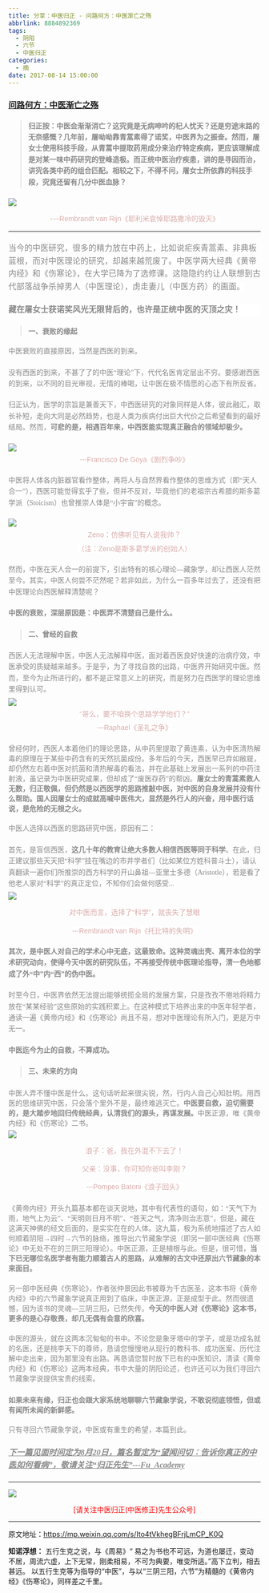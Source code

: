 ```yaml
---
title: 分享：中医归正 - 问路何方：中医渐亡之殇
abbrlink: 8884892369
tags:
  - 阴阳
  - 六节
  - 中医归正
categories:
  - 摘
date: 2017-08-14 15:00:00
---
```

###  [问路何方：中医渐亡之殇](https://mp.weixin.qq.com/s/Ito4tVkhegBFrjLmCP_K0Q "跳转至原文")

<div class="rich_media_content ">
                    <blockquote><p style="margin-top: 20px; margin-bottom: 20px; max-width: 100%; min-height: 1em; color: rgb(62, 62, 62); font-size: 16px; white-space: normal; box-sizing: border-box !important; word-wrap: break-word !important; "><span style="max-width: 100%; font-size: 14px; box-sizing: border-box !important; word-wrap: break-word !important;"><strong style="max-width: 100%; box-sizing: border-box !important; word-wrap: break-word !important;"><span style="max-width: 100%; font-family: 仿宋; color: rgb(136, 136, 136); box-sizing: border-box !important; word-wrap: break-word !important;">归正按：</span></strong></span><strong style="font-size: 14px; line-height: 1.6; max-width: 100%; box-sizing: border-box !important; word-wrap: break-word !important;"><span style="max-width: 100%; font-family: 仿宋; color: rgb(136, 136, 136); box-sizing: border-box !important; word-wrap: break-word !important;">中医会渐渐消亡？这究竟是无病呻吟的杞人忧天？还是穷途末路的无奈感慨？</span></strong><strong style="font-size: 14px; line-height: 1.6; max-width: 100%; box-sizing: border-box !important; word-wrap: break-word !important;"><span style="max-width: 100%; font-family: 仿宋; color: rgb(136, 136, 136); box-sizing: border-box !important; word-wrap: break-word !important;">几年前，屠呦呦靠青蒿素得了诺奖，中医界为之振奋。然而，屠女士使用科技手段，从青蒿中提取药用成分来治疗特定疾病，更应该理解成是对某一味中药研究的登峰造极。而正统中医治疗疾患，讲的是寻因而治，讲究各类中药的组合匹配。相较之下，不得不问，屠女士所依靠的科技手段，究竟还留有几分中医血脉？</span></strong></p></blockquote><p><img style="clear: both; display: block; margin:auto;" src="http://wx1.sinaimg.cn/large/8bf740e1gy1fijij7kjv0j20hs0ekguq.jpg" data-ratio="0.818069306930693" data-w="808"  /></p><p style="text-align: center;"><span style="max-width: 100%; color: rgb(215, 171, 169); font-size: 14px; line-height: 22.399999618530273px; box-sizing: border-box !important; word-wrap: break-word !important;">---</span><span style="color: rgb(215, 171, 169); font-size: 14px; line-height: 22.399999618530273px; font-family: Arial, 宋体; text-align: center; background-color: rgb(255, 255, 255);">Rembrandt van Rijn《</span><span style="color: rgb(215, 171, 169); font-size: 14px; line-height: 22.399999618530273px; font-family: Arial, 宋体; text-align: center; background-color: rgb(255, 255, 255);">耶利米哀悼耶路撒冷的毁灭》</span></p><hr  /><p style="text-align: left; margin-top: 20px;"><span style="color: rgb(136, 136, 136); font-family: 仿宋; line-height: 1.6; font-size: 16px; background-color: rgb(255, 255, 255);">当今的中医研究，很多的精力放在中药上，比如说疟疾青蒿素、非典板蓝根，而对中医理论的研究，却越来越荒废了。中医学两大经典《黄帝内经》和《伤寒论》，在大学已降为了选修课。这隐隐约约让人联想到古代部落战争杀掉男人（中医理论），虏走妻儿（中医方药）的画面。</span><br  /><span style="color: rgb(215, 171, 169); font-size: 14px; line-height: 22.399999618530273px; font-family: Arial, 宋体; text-align: center; background-color: rgb(255, 255, 255);"></span></p><p style="margin-top: 20px; margin-bottom: 20px; max-width: 100%; min-height: 1em; color: rgb(62, 62, 62); font-size: 16px; white-space: normal; box-sizing: border-box !important; word-wrap: break-word !important; background-color: rgb(255, 255, 255);"><span style="color: rgb(136, 136, 136); font-family: 仿宋; line-height: 1.6;"><strong>藏在屠女士获诺奖风光无限背后的，也许是正统中医的灭顶之灾！</strong></span></p><blockquote><p style="margin-top: 20px; margin-bottom: 20px;"><strong><span style="max-width: 100%; font-family: 仿宋; color: rgb(136, 136, 136); box-sizing: border-box !important; word-wrap: break-word !important;">一、衰败的缘起</span></strong></p></blockquote><p style="margin-top: 20px; margin-bottom: 20px;"><span style="color: rgb(136, 136, 136); font-family: 仿宋; line-height: 1.6;">中医衰败的直接原因，当然是西医的到来。</span></p><p style="margin-top: 20px; margin-bottom: 20px;"><span style="color: rgb(136, 136, 136); font-family: 仿宋; line-height: 1.6;">没有西医的到来，不甚了了的中医“理论”下，代代名医肯定层出不穷。要感谢西医的到来，以不同的目光审视，无情的棒喝，让中医在极不情愿的心态下有所反省。</span></p><p style="margin-top: 20px; margin-bottom: 20px; text-align: left;"><span style="color: rgb(136, 136, 136); font-family: 仿宋; line-height: 1.6;">归正认为，医学的宗旨是兼善天下，中西医研究的对象同样是人体，彼此融汇，取长补短，走向大同是必然趋势，也是人类为疾病付出巨大代价之后希望看到的最好结局。然而，<strong>可悲的是，相遇百年来，中西医能实现真正融合的领域却极少。</strong></span></p><p style="margin-top: 20px; margin-bottom: 5px; text-align: center;"><img style="clear: both; display: block; margin:auto;" src="http://wx1.sinaimg.cn/large/8bf740e1gy1fijijzlj51j20c1060n0f.jpg" data-ratio="0.49884526558891457" data-w="433" style="line-height: 1.6; text-align: center;"  /><span style="line-height: 1.6;"></span></p><p style="margin-top: 5px; margin-bottom: 20px; text-align: center;"><span style="color: rgb(215, 171, 169); font-family: Arial, 宋体; font-size: 14px; line-height: 22.399999618530273px; background-color: rgb(255, 255, 255);">---Francisco De G</span><span style="color: rgb(215, 171, 169); font-family: Arial, 宋体; font-size: 14px; line-height: 22.399999618530273px; background-color: rgb(255, 255, 255);">oya《剧烈争吵》</span></p><p style="margin-top: 20px; margin-bottom: 20px; text-align: left;"><span style="color: rgb(136, 136, 136); font-family: 仿宋; line-height: 1.6;">中医将人体各内脏器官看作整体，再将人与自然界看作整体的思维方式（即“天人合一”），西医可能觉得玄乎了些，但并不反对，毕竟他们的老祖宗古希腊的斯多葛学派（Stoicism）也曾推崇人体是“小宇宙”的概念。</span></p><p style="margin-top: 5px; margin-bottom: 5px; text-align: center;"><img style="clear: both; display: block; margin:auto;" src="http://wx1.sinaimg.cn/large/8bf740e1gy1fijiklojznj208g0b4wig.jpg" data-ratio="1.3157894736842106" data-w="304" style="text-align: center; line-height: 1.6; width: auto;"  /></p><p style="margin-top: 5px; margin-bottom: 5px; text-align: center;"><span style="color: rgb(215, 171, 169); font-family: Arial, 宋体; font-size: 14px; line-height: 22.399999618530273px; background-color: rgb(255, 255, 255);">Zeno：仿佛听见有人说我帅？</span></p><p style="margin-top: 5px; margin-bottom: 5px; text-align: center;"><span style="color: rgb(215, 171, 169); font-family: Arial, 宋体; font-size: 14px; line-height: 22.399999618530273px; background-color: rgb(255, 255, 255);">（注：Zeno是斯多葛学派的创始人）</span></p><p style="margin-top: 20px; margin-bottom: 20px;"><span style="color: rgb(136, 136, 136); font-family: 仿宋; line-height: 1.6;">然而，中医在天人合一的前提下，引出特有的核心理论---藏象学，却让西医人茫然至今。其实，中医人何尝不茫然呢？若非如此，为什么一百多年过去了，还没有把中医理论向西医解释清楚呢？</span></p><p style="margin-top: 20px; margin-bottom: 20px;"><strong><span style="color: rgb(136, 136, 136); font-family: 仿宋; line-height: 1.6;">中医的衰败，深层原因是：中医弄不清楚自己是什么。</span></strong></p><blockquote><p style="margin-top: 20px; margin-bottom: 20px;"><strong><span style="color: rgb(136, 136, 136); font-family: 仿宋; line-height: 1.6;">二、曾经的自救</span></strong></p></blockquote><p style="margin-top: 20px; margin-bottom: 5px;"><span style="color: rgb(136, 136, 136); font-family: 仿宋; line-height: 1.6;">西医人无法理解中医，中医人无法解释中医，面对着西医良好快速的治病疗效，中医承受的质疑越来越多。于是乎，为了寻找自救的出路，中医界开始研究中医。然而，至今为止所进行的，都不是正常意义上的研究，而是努力在西医学的理论思维里得到认可。</span></p><p style="margin-top: 5px; margin-bottom: 5px;"><img style="clear: both; display: block; margin:auto;" src="http://wx1.sinaimg.cn/large/8bf740e1gy1fijikx60pnj20hs0ak4bd.jpg" data-ratio="0.5944055944055944" data-w="715" style="line-height: 1.6;"  /></p><p style="margin-top: 5px; margin-bottom: 5px; text-align: center;"><span style="color: rgb(215, 171, 169); font-family: Arial, 宋体; font-size: 14px; line-height: 22.399999618530273px; background-color: rgb(255, 255, 255);">“哥么，要不咱换个思路学学他们？”</span></p><p style="margin-top: 5px; margin-bottom: 5px; text-align: center;"><span style="color: rgb(215, 171, 169); font-family: Arial, 宋体; font-size: 14px; line-height: 22.399999618530273px; background-color: rgb(255, 255, 255);">---Raphael《圣礼之争》</span><span style="color: rgb(136, 136, 136); font-family: 仿宋; line-height: 1.6;"></span><br  /></p><p style="margin-top: 20px; margin-bottom: 20px;"><span style="max-width: 100%; font-family: 仿宋; color: rgb(136, 136, 136); box-sizing: border-box !important; word-wrap: break-word !important;">曾经何时，西医人本着他们的理论思路，从中药里提取了黄连素，认为中医清热解毒的原理在于某些中药含有的天然抗菌成份。多年后的今天，西医早已弃如敝屣，却仍然左右着中医对抗菌和清热解毒的看法，并在此基础上发展出一系列的中药注射液，虽记录为中医研究成果，但却成了“废医存药”的帮凶。<strong>屠女士的青蒿素救人无数，归正敬佩，但仍然是以西医学的思路推敲中医，对中医的自身发展并没有什么帮助。国人因屠女士的成就高喊中医伟大，显然是外行人的兴奋，用中医行话说，是危险的无根之火。</strong></span></p><p style="margin-top: 20px; margin-bottom: 20px;"><span style="color: rgb(136, 136, 136); font-family: 仿宋; line-height: 1.6;">中医人选择以西医的思路研究中医，原因有二：</span></p><p style="margin-top: 20px; margin-bottom: 5px;"><span style="color: rgb(136, 136, 136); font-family: 仿宋; line-height: 1.6;">首先，是盲信西医，<strong>这几十年的教育让绝大多数人相信西医等同于科学</strong>。在此，归正建议那些天天把“科学”挂在嘴边的市井学者们（比如某位方姓科普斗士），请认真翻读一遍你们所推崇的西方科学的开山鼻祖---亚里士多德（Aristotle），若是看了他老人家对“科学”的真正定位，不知你们会做何感受...</span></p><p style="margin-top: 5px; margin-bottom: 5px;"><img style="clear: both; display: block; margin:auto;" src="http://wx1.sinaimg.cn/large/8bf740e1gy1fijild6zp1j20hs0emng4.jpg" data-ratio="0.8221024258760108" data-w="742" style="line-height: 1.6;"  /></p><p style="text-align: center;"><span style="color: rgb(215, 171, 169); font-size: 14px; line-height: 22.399999618530273px; font-family: Arial, 宋体; text-align: center; background-color: rgb(255, 255, 255);">对中医而言，选择了“科学”，就丧失了慧眼</span></p><p style="text-align: center;"><span style="color: rgb(215, 171, 169); font-family: Arial, 宋体; font-size: 14px; line-height: 22.399999618530273px; text-align: center; background-color: rgb(255, 255, 255);">---Rembrandt van Rijn《托比特的失明》</span></p><p style="margin-top: 20px; margin-bottom: 20px;"><strong><span style="color: rgb(136, 136, 136); font-family: 仿宋; line-height: 1.6;">其次，是中医人对自己的学术心中无底，这最致命。这种灵魂出壳、离开本位的学术研究动向，使得今天中医的研究队伍，不再接受传统中医理论指导，清一色地都成了外“中”内“西”的伪中医。</span></strong></p><p style="margin-top: 20px; margin-bottom: 20px;"><span style="color: rgb(136, 136, 136); font-family: 仿宋; line-height: 1.6;">时至今日，中医界依然无法提出能够统揽全局的发展方案，只是孜孜不倦地将精力放在“某某经验”这些原始的实践积累上。在这种模式下培养出来的中医年轻学者，通读一遍《黄帝内经》和《伤寒论》尚且不易，想对中医理论有所入门，更是万中无一。</span></p><p style="margin-top: 20px; margin-bottom: 20px;"><strong><span style="color: rgb(136, 136, 136); font-family: 仿宋; line-height: 1.6;">中医迄今为止的自救，不算成功。</span></strong></p><blockquote><p style="margin-top: 20px; margin-bottom: 20px;"><strong><span style="color: rgb(136, 136, 136); font-family: 仿宋; line-height: 1.6;">三、未来的方向</span></strong></p></blockquote><p style="margin-top: 20px; margin-bottom: 5px;"><span style="max-width: 100%; font-family: 仿宋; color: rgb(136, 136, 136); box-sizing: border-box !important; word-wrap: break-word !important;">中医人弄不懂中医是什么。这句话听起来很尖锐，然，行内人自己心知肚明。用西医的思维研究中医，只会落个里外不是，最终难逃灭亡。<strong>中医要自救，迫切需要的，是大踏步地回归传统经典，认清我们的源头，再谋发展。</strong>中医正源，唯《黄帝内经》和《伤寒论》二书。</span></p><p style="margin-top: 5px; margin-bottom: 5px;"><img style="clear: both; display: block; margin:auto;" src="http://wx1.sinaimg.cn/large/8bf740e1gy1fijilnufnzj20hs0nwh44.jpg" data-ratio="1.3440428380187417" data-w="747" style="text-align: center; line-height: 1.6;"  /></p><p style="text-align: center;"><span style="color:#d7aba9;font-family:Arial, 宋体"><span style="font-size: 14px; line-height: 22.399999618530273px; background-color: rgb(255, 255, 255);">浪子：爸，我在外混不下去了！</span></span></p><p style="text-align: center;"><span style="color: rgb(215, 171, 169); font-family: Arial, 宋体; font-size: 14px; line-height: 22.399999618530273px; background-color: rgb(255, 255, 255);">父亲：没事，你可知你爸叫李刚？</span></p><p style="text-align: center;"><span style="color: rgb(215, 171, 169); font-family: Arial, 宋体; font-size: 14px; line-height: 22.399999618530273px; text-align: center; background-color: rgb(255, 255, 255);">---Pompeo Batoni《浪子回头》</span></p><p style="margin-top: 20px; margin-bottom: 20px;"><span style="max-width: 100%; font-family: 仿宋; color: rgb(136, 136, 136); box-sizing: border-box !important; word-wrap: break-word !important;">《黄帝内经》开头九篇基本都在谈天说地，其中有代表性的语句，如：“天气下为雨，地气上为云”、“天明则日月不明”、“苍天之气，清净则治志意”，但是，藏在这满天神佛的经文后面的，是实实在在的人体。这九篇，极为系统地描述了古人如何顺着阴阳→四时→六节的脉络，推导出六节藏象学说（即另一部中医经典《伤寒论》中无处不在的三阴三阳理论）。中医正源，正是植根与此。但是，很可惜，<strong>当下已无哪位名医学者有能力顺着古人的思路，从难解的古文中还原出六节藏象的本来面目。</strong></span></p><p style="margin-top: 20px; margin-bottom: 20px;"><span style="max-width: 100%; font-family: 仿宋; color: rgb(136, 136, 136); box-sizing: border-box !important; word-wrap: break-word !important;">另一部中医经典《伤寒论》，作者张仲景因此书被尊为千古医圣，这本书将《黄帝内经》中的六节藏象学说真正用到了临床，中医正源，正是成型于此。然而很遗憾，因为该书的灵魂---三阴三阳，已然失传。<strong>今天的中医人对《伤寒论》这本书，更多的是心存敬畏，却几无偶有会意的欣喜。</strong></span></p><p style="margin-top: 20px; margin-bottom: 20px;"><span style="max-width: 100%; font-family: 仿宋; color: rgb(136, 136, 136); box-sizing: border-box !important; word-wrap: break-word !important;">中医的源头，就在这两本沉甸甸的书中。不论您是象牙塔中的学子，或是功成名就的名医，还是桃李天下的尊师，恳请您慢慢地从现行的教科书、成功医案、历代注解中走出来，因为那里没有出路。再恳请您暂时放下已有的中医知识，清读《黄帝内经》和《伤寒论》这两本经典，书中大量的阴阳论述，也许还可以为我们寻回六节藏象学说</span><span style="color: rgb(136, 136, 136); font-family: 仿宋; line-height: 1.6;">提供</span><span style="color: rgb(136, 136, 136); font-family: 仿宋; line-height: 1.6;">宝贵的线索。</span></p><p style="margin-top: 20px; margin-bottom: 20px;"><strong><span style="max-width: 100%; font-family: 仿宋; color: rgb(136, 136, 136); box-sizing: border-box !important; word-wrap: break-word !important;">如果未来有缘，归正也会跟大家系统地聊聊六节藏象学说，不敢说彻底领悟，但或有闻所未闻的新鲜感。</span></strong></p><p style="margin-top: 20px; margin-bottom: 20px;"><span style="color: rgb(136, 136, 136); font-family: 仿宋; line-height: 1.6;">只有寻回六节藏象学说，中医或有重生的希望，本篇到此。</span></p><p style="margin-top: 20px; margin-bottom: 20px;"><span style="color: rgb(136, 136, 136); font-family: 仿宋; line-height: 1.6;"><span style="color: rgb(136, 136, 136); font-family: 仿宋; font-size: 16px;  background-color: rgb(255, 255, 255);"><strong style="max-width: 100%; color: rgb(62, 62, 62); font-size: 16px; white-space: normal; box-sizing: border-box !important; word-wrap: break-word !important; background-color: rgb(255, 255, 255);"><span style="max-width: 100%; text-decoration: underline; color: rgb(136, 136, 136); font-family: 仿宋; text-align: center; box-sizing: border-box !important; word-wrap: break-word !important;"><strong style="max-width: 100%; box-sizing: border-box !important; word-wrap: break-word !important;"><em style="max-width: 100%; box-sizing: border-box !important; word-wrap: break-word !important;">下一篇见面时间定为8月20日，篇名暂定为“望闻问切：告诉你真正的中医</em></strong></span></strong></span></span><span style="color: rgb(136, 136, 136); font-family: 仿宋; line-height: 1.6;"><span style="color: rgb(136, 136, 136); font-family: 仿宋; font-size: 16px;  background-color: rgb(255, 255, 255);"><strong style="max-width: 100%; color: rgb(62, 62, 62); font-size: 16px; white-space: normal; box-sizing: border-box !important; word-wrap: break-word !important; background-color: rgb(255, 255, 255);"><span style="max-width: 100%; text-decoration: underline; color: rgb(136, 136, 136); font-family: 仿宋; text-align: center; box-sizing: border-box !important; word-wrap: break-word !important;"><strong style="max-width: 100%; box-sizing: border-box !important; word-wrap: break-word !important;"><em style="max-width: 100%; box-sizing: border-box !important; word-wrap: break-word !important;">如何看病”，敬请关注“归正先生”---Fu_Academy</em></strong></span></strong></span></span></p><hr  />
					<img style="clear: both; display: block; margin:auto;" src="http://wx1.sinaimg.cn/mw690/8bf740e1gy1fgqt1hfuomj20hs0bzmyp.jpg" /><p style="text-align: center; color: red">[请关注中医归正(中医修正)先生公众号]</p><hr />
                </div>


原文地址：https://mp.weixin.qq.com/s/Ito4tVkhegBFrjLmCP_K0Q


**知诺浮想：**
五行生克之说，与《周易》“ 易之为书也不可远，为道也屡迁，变动不居，周流六虚，上下无常，刚柔相易，不可为典要，唯变所适。”高下立判，相去甚远。
以五行生克等为指导的“中医”，与以“三阴三阳，六节”为精髓的《黄帝内经》《伤寒论》，同样差之千里。

